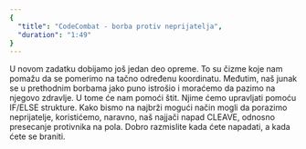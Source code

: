 ```yaml
---
{
  "title": "CodeCombat - borba protiv neprijatelja",
  "duration": "1:49"
}
---
```


U novom zadatku dobijamo još jedan deo opreme. To su čizme koje nam pomažu da se pomerimo na tačno određenu koordinatu. Međutim, naš junak se u prethodnim borbama jako puno istrošio i moraćemo da pazimo na njegovo zdravlje. U tome će nam pomoći štit. Njime ćemo upravljati pomoću IF/ELSE strukture. Kako bismo na najbrži mogući način mogli da porazimo neprijatelje, koristićemo, naravno, naš najjači napad CLEAVE, odnosno presecanje protivnika na pola. Dobro razmislite kada ćete napadati, a kada ćete se braniti. 


